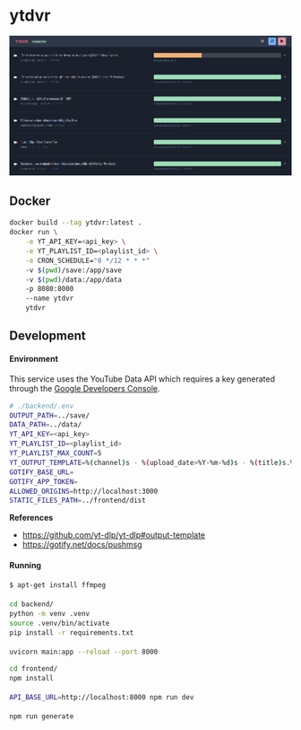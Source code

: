 # ytdvr

![ytdvr](/screenshots/ytdvr.png?raw=true)

## Docker

```sh
docker build --tag ytdvr:latest .
docker run \
    -e YT_API_KEY=<api_key> \
    -e YT_PLAYLIST_ID=<playlist_id> \
    -e CRON_SCHEDULE="0 */12 * * *"
    -v $(pwd)/save:/app/save
    -v $(pwd)/data:/app/data
    -p 8080:8000
    --name ytdvr
    ytdvr
```


## Development

#### Environment

This service uses the YouTube Data API which requires a key generated through the [Google Developers Console](https://console.cloud.google.com/apis/dashboard).

```sh
# ./backend/.env
OUTPUT_PATH=../save/
DATA_PATH=../data/
YT_API_KEY=<api_key>
YT_PLAYLIST_ID=<playlist_id>
YT_PLAYLIST_MAX_COUNT=5
YT_OUTPUT_TEMPLATE=%(channel)s - %(upload_date>%Y-%m-%d)s - %(title)s.%(ext)s
GOTIFY_BASE_URL=
GOTIFY_APP_TOKEN=
ALLOWED_ORIGINS=http://localhost:3000
STATIC_FILES_PATH=../frontend/dist
```
**References**
* https://github.com/yt-dlp/yt-dlp#output-template
* https://gotify.net/docs/pushmsg

#### Running

```sh
$ apt-get install ffmpeg

cd backend/
python -m venv .venv
source .venv/bin/activate
pip install -r requirements.txt

uvicorn main:app --reload --port 8000
```

```sh
cd frontend/
npm install

API_BASE_URL=http://localhost:8000 npm run dev

npm run generate
```
